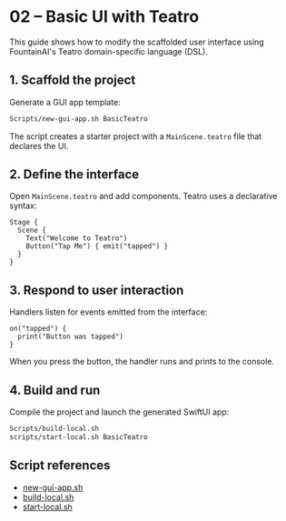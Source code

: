 # 02 – Basic UI with Teatro

This guide shows how to modify the scaffolded user interface using FountainAI's Teatro domain-specific language (DSL).

## 1. Scaffold the project
Generate a GUI app template:

```bash
Scripts/new-gui-app.sh BasicTeatro
```

The script creates a starter project with a `MainScene.teatro` file that declares the UI.

## 2. Define the interface
Open `MainScene.teatro` and add components. Teatro uses a declarative syntax:

```teatro
Stage {
  Scene {
    Text("Welcome to Teatro")
    Button("Tap Me") { emit("tapped") }
  }
}
```

## 3. Respond to user interaction
Handlers listen for events emitted from the interface:

```teatro
on("tapped") {
  print("Button was tapped")
}
```

When you press the button, the handler runs and prints to the console.

## 4. Build and run
Compile the project and launch the generated SwiftUI app:

```bash
Scripts/build-local.sh
scripts/start-local.sh BasicTeatro
```

## Script references
- [new-gui-app.sh](https://github.com/Fountain-Coach/the-fountainai/blob/main/Scripts/new-gui-app.sh)
- [build-local.sh](https://github.com/Fountain-Coach/the-fountainai/blob/main/Scripts/build-local.sh)
- [start-local.sh](https://github.com/Fountain-Coach/the-fountainai/blob/main/scripts/start-local.sh)
